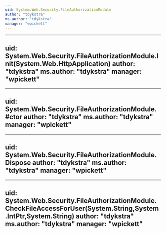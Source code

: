 ```yaml
---
uid: System.Web.Security.FileAuthorizationModule
author: "tdykstra"
ms.author: "tdykstra"
manager: "wpickett"
---
```


---
uid: System.Web.Security.FileAuthorizationModule.Init(System.Web.HttpApplication)
author: "tdykstra"
ms.author: "tdykstra"
manager: "wpickett"
---

---
uid: System.Web.Security.FileAuthorizationModule.#ctor
author: "tdykstra"
ms.author: "tdykstra"
manager: "wpickett"
---

---
uid: System.Web.Security.FileAuthorizationModule.Dispose
author: "tdykstra"
ms.author: "tdykstra"
manager: "wpickett"
---

---
uid: System.Web.Security.FileAuthorizationModule.CheckFileAccessForUser(System.String,System.IntPtr,System.String)
author: "tdykstra"
ms.author: "tdykstra"
manager: "wpickett"
---
